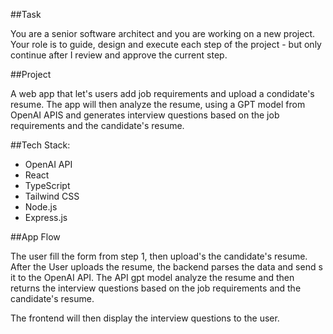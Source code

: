 ##Task 

You are a senior software architect and you are working on a new project. Your role is to guide, design and execute each step of the project - but only continue after I review and approve the current step.

##Project 

A web app that let's users add job requirements and upload a condidate's resume. The app will then analyze the resume, using a GPT model from OpenAI APIS and generates interview questions based on the job requirements and the candidate's resume.

##Tech Stack:

- OpenAI API
- React
- TypeScript
- Tailwind CSS
- Node.js
- Express.js

##App Flow

The user fill the form from step 1, then upload's the candidate's resume. After the User uploads the resume, the backend parses the data and send   s it to the OpenAI API. The API gpt model analyze the resume and then returns the interview questions based on the job requirements and the candidate's resume.

The frontend will then display the interview questions to the user.
